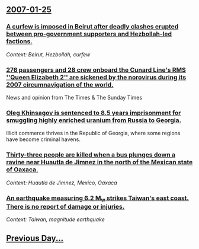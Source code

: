 ## [2007-01-25](/news/2007/01/25/index.md)

### [ A curfew is imposed in Beirut after deadly clashes erupted between pro-government supporters and Hezbollah-led factions. ](/news/2007/01/25/a-curfew-is-imposed-in-beirut-after-deadly-clashes-erupted-between-pro-government-supporters-and-hezbollah-led-factions.md)
_Context: Beirut, Hezbollah, curfew_

### [ 276 passengers and 28 crew onboard the Cunard Line's RMS ''Queen Elizabeth 2'' are sickened by the norovirus during its 2007 circumnavigation of the world. ](/news/2007/01/25/276-passengers-and-28-crew-onboard-the-cunard-line-s-rms-queen-elizabeth-2-are-sickened-by-the-norovirus-during-its-2007-circumnavigati.md)
News and opinion from The Times &amp; The Sunday Times

### [ Oleg Khinsagov is sentenced to 8.5 years imprisonment for smuggling highly enriched uranium from Russia to Georgia. ](/news/2007/01/25/oleg-khinsagov-is-sentenced-to-8-5-years-imprisonment-for-smuggling-highly-enriched-uranium-from-russia-to-georgia.md)
Illicit commerce thrives in the Republic of Georgia, where some regions have become criminal havens.

### [ Thirty-three people are killed when a bus plunges down a ravine near Huautla de Jimnez in the north of the Mexican state of Oaxaca. ](/news/2007/01/25/thirty-three-people-are-killed-when-a-bus-plunges-down-a-ravine-near-huautla-de-jimenez-in-the-north-of-the-mexican-state-of-oaxaca.md)
_Context: Huautla de Jimnez, Mexico, Oaxaca_

### [ An earthquake measuring 6.2 M<sub>w</sub> strikes Taiwan's east coast. There is no report of damage or injuries. ](/news/2007/01/25/an-earthquake-measuring-6-2-mw-strikes-taiwan-s-east-coast-there-is-no-report-of-damage-or-injuries.md)
_Context: Taiwan, magnitude earthquake_

## [Previous Day...](/news/2007/01/24/index.md)

